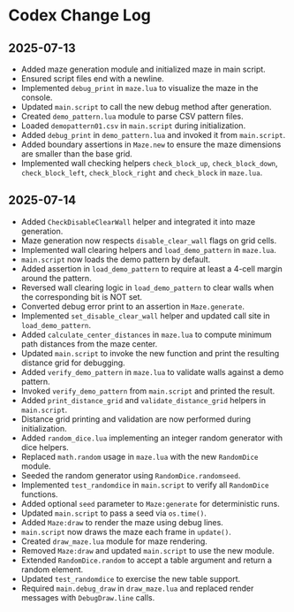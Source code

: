 # Codex Change Log

## 2025-07-13
- Added maze generation module and initialized maze in main script.
- Ensured script files end with a newline.
- Implemented `debug_print` in `maze.lua` to visualize the maze in the console.
- Updated `main.script` to call the new debug method after generation.
- Created `demo_pattern.lua` module to parse CSV pattern files.
- Loaded `demopattern01.csv` in `main.script` during initialization.
- Added `debug_print` in `demo_pattern.lua` and invoked it from `main.script`.
- Added boundary assertions in `Maze.new` to ensure the maze dimensions are smaller than the base grid.
- Implemented wall checking helpers `check_block_up`, `check_block_down`, `check_block_left`, `check_block_right` and `check_block` in `maze.lua`.

## 2025-07-14
- Added `CheckDisableClearWall` helper and integrated it into maze generation.
- Maze generation now respects `disable_clear_wall` flags on grid cells.
- Implemented wall clearing helpers and `load_demo_pattern` in `maze.lua`.
- `main.script` now loads the demo pattern by default.
- Added assertion in `load_demo_pattern` to require at least a 4-cell margin around the pattern.
- Reversed wall clearing logic in `load_demo_pattern` to clear walls when the corresponding bit is NOT set.
- Converted debug error print to an assertion in `Maze.generate`.
- Implemented `set_disable_clear_wall` helper and updated call site in `load_demo_pattern`.
- Added `calculate_center_distances` in `maze.lua` to compute minimum path
  distances from the maze center.
- Updated `main.script` to invoke the new function and print the resulting
  distance grid for debugging.
- Added `verify_demo_pattern` in `maze.lua` to validate walls against a demo pattern.
- Invoked `verify_demo_pattern` from `main.script` and printed the result.
- Added `print_distance_grid` and `validate_distance_grid` helpers in `main.script`.
- Distance grid printing and validation are now performed during initialization.
- Added `random_dice.lua` implementing an integer random generator with dice helpers.
- Replaced `math.random` usage in `maze.lua` with the new `RandomDice` module.
- Seeded the random generator using `RandomDice.randomseed`.
- Implemented `test_randomdice` in `main.script` to verify all `RandomDice` functions.
- Added optional `seed` parameter to `Maze:generate` for deterministic runs.
- Updated `main.script` to pass a seed via `os.time()`.
- Added `Maze:draw` to render the maze using debug lines.
- `main.script` now draws the maze each frame in `update()`.
- Created `draw_maze.lua` module for maze rendering.
- Removed `Maze:draw` and updated `main.script` to use the new module.
- Extended `RandomDice.random` to accept a table argument and return a random element.
- Updated `test_randomdice` to exercise the new table support.
- Required `main.debug_draw` in `draw_maze.lua` and replaced render messages with `DebugDraw.line` calls.
